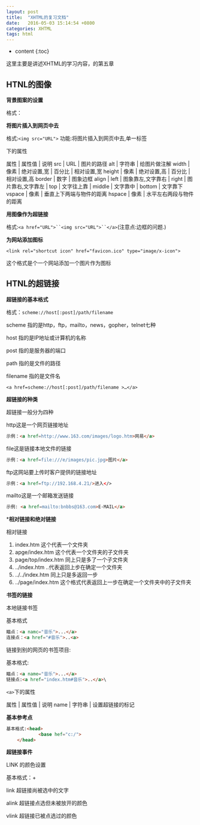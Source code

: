 ```yaml
---
layout: post
title:  "XHTML的复习文档"
date:   2016-05-03 15:14:54 +0800
categories: XHTML
tags: html
---
```


* content
{:toc}

这里主要是讲述XHTML的学习内容，的第五章





## HTNL的图像

**背景图案的设置**

格式：<body background=”URL”>

**将图片插入到网页中去**

格式:`<img src="URL">`
			功能:将图片插入到网页中去,单一标签
			
<img>下的属性	

属性	|	属性值		|	说明
src 	|	URL			|	图片的路径
alt 	|	字符串		|    给图片做注解
width	|	像素		|	绝对设置,宽
		|	百分比		|	相对设置,宽
height	|	像素		|	绝对设置,高
		|	百分比		|	相对设置,高
border	|	数字		|	图象边框
align	|	left		|	图象靠左,文字靠右
		|	right		|    图片靠右,文字靠左
		|	top			|    文字往上靠
		|	middle		|    文字靠中
		|	bottom		|    文字靠下
vspace  |   像素		|	垂直上下两端与物件的距离
hspace  |   像素		|	水平左右两段与物件的距离				
	

**用图像作为超链接**

格式:`<a href="URL">``<img src="URL">``</a>`(注意点:边框的问题.)

**为网站添加图标**

`<link rel="shortcut icon" href="favicon.ico" type="image/x-icon">`

这个格式是个一个网站添加一个图片作为图标

## HTNL的超链接

**超链接的基本格式**

格式：`scheme://host[:post]/path/filename`

scheme 指的是http，ftp，mailto，news，gopher，telnet七种
	
host 指的是IP地址或计算机的名称

post 指的是服务器的端口

path 指的是文件的路径

filename 指的是文件名

`<a href=scheme://host[:post]/path/filename >…</a>`

**超链接的种类**

超链接一般分为四种


http这是一个网页链接地址

```html
示例：<a href=http://www.163.com/images/logo.htm>网易</a>
```

file这是链接本地文件的链接

```html
示例：<a href=file:///e/images/pic.jpg>图片</a>
```

ftp这网站要上传时客户提供的链接地址

```html
示例：<a href=ftp://192.168.4.21/>进入</>
```
mailto这是一个邮箱发送链接

```html
示例: <a href=mailto:bnbbs@163.com>E-MAIL</a>
```

***相对链接和绝对链接**

相对链接

1. index.htm					这个代表一个文件夹
2. apge/index.htm				这个代表一个文件夹的子文件夹
3. page/top/index.htm			同上只是多了一个子文件夹
4. ../index.htm					..代表返回上步在确定一个文件夹
5. ../../index.htm				同上只是多返回一步
6. ../page/index.htm			这个格式代表返回上一步在确定一个文件夹中的子文件夹

**书签的链接**

本地链接书签

基本格式

```html
瞄点：<a namc="音乐">...</a>
连接点：<a href="#音乐">..<a>
```

链接到别的网页的书签项目:

基本格式:

```html
瞄点：<a name="音乐">...</a>
链接点:<a href="index.htm#音乐">..</a>\
```

`<a>`下的属性

属性	|		属性值		|		说明
name	|		字符串		|		设置超链接的标记

**基本参考点**

```html
基本格式:<head>
			<base hef="c:/">
	</head>
```

**超链接事件**

LINK 的颜色设置

基本格式：<body link="颜色" alink="颜色" vlink="颜色">+

link 超链接尚被选中的文字

alink 超链接点选但未被放开的颜色

vlink 超链接已被点选过的颜色


